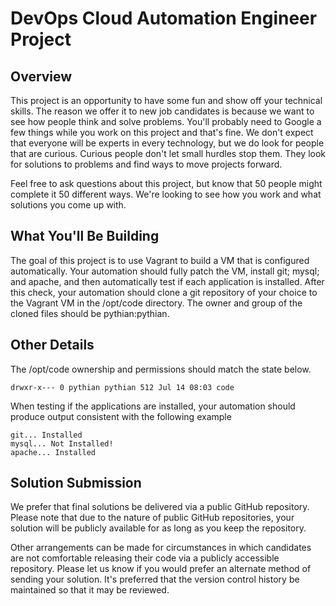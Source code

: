 # DevOps Cloud Automation Engineer Project

## Overview

This project is an opportunity to have some fun and show off your technical skills.  The reason we offer it to new job candidates is because we want to see how people think and solve problems.  You'll probably need to Google a few things while you work on this project and that's fine.  We don't expect that everyone will be experts in every technology, but we do look for people that are curious.  Curious people don't let small hurdles stop them.  They look for solutions to problems and find ways to move projects forward.

Feel free to ask questions about this project, but know that 50 people might complete it 50 different ways.  We're looking to see how you work and what solutions you come up with.

## What You'll Be Building

The goal of this project is to use Vagrant to build a VM that is configured automatically.  Your automation should fully patch the VM, install git; mysql; and apache, and then automatically test if each application is installed.  After this check, your automation should clone a git repository of your choice to the Vagrant VM in the /opt/code directory.  The owner and group of the cloned files should be pythian:pythian.

## Other Details

The /opt/code ownership and permissions should match the state below.

```
drwxr-x--- 0 pythian pythian 512 Jul 14 08:03 code
```

When testing if the applications are installed, your automation should produce output consistent with the following example

```
git... Installed
mysql... Not Installed!
apache... Installed
```
## Solution Submission

We prefer that final solutions be delivered via a public GitHub repository.  Please note that due to the nature of public GitHub repositories, your solution will be publicly available for as long as you keep the repository.

Other arrangements can be made for circumstances in which candidates are not comfortable releasing their code via a publicly accessible repository.  Please let us know if you would prefer an alternate method of sending your solution.  It's preferred that the version control history be maintained so that it may be reviewed.

